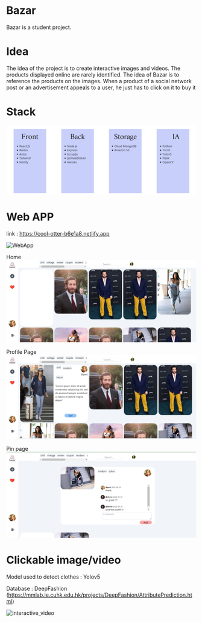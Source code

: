 # Bazar

Bazar is a student project.

# Idea

The idea of the project is to create interactive images and videos. The products displayed online are rarely identified. The idea of Bazar is to reference the products on the images. When a product of a social network post or an advertisement appeals to a user, he just has to click on it to buy it

# Stack

![plot](./documentations/stack.png)

# Web APP

link : https://cool-otter-b6e1a8.netlify.app

![WebApp](https://user-images.githubusercontent.com/99366674/178115777-f736061a-d28a-4c04-8046-81b2e2eb1f95.gif)

Home
![plot](./documentations/home.png)

Profile Page
![plot](./documentations/profile.png)

Pin page
![plot](./documentations/Pin.png)

# Clickable image/video

Model used to detect clothes : Yolov5

Database : DeepFashion (https://mmlab.ie.cuhk.edu.hk/projects/DeepFashion/AttributePrediction.html)


![interactive_video](https://user-images.githubusercontent.com/99366674/178116881-4a18d543-cda0-4b15-a8ac-806d51c41de6.gif)


